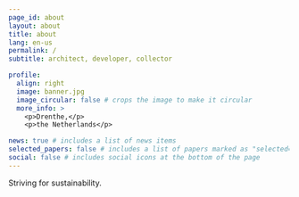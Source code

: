 ```yaml
---
page_id: about
layout: about
title: about
lang: en-us
permalink: /
subtitle: architect, developer, collector

profile:
  align: right
  image: banner.jpg
  image_circular: false # crops the image to make it circular
  more_info: >
    <p>Drenthe,</p>
    <p>the Netherlands</p>

news: true # includes a list of news items
selected_papers: false # includes a list of papers marked as "selected={true}"
social: false # includes social icons at the bottom of the page
---
```


<!--
SPDX-FileCopyrightText: 2024 EJ Broerse

SPDX-License-Identifier: CC-BY-NC-SA-4.0
-->

Striving for sustainability.
